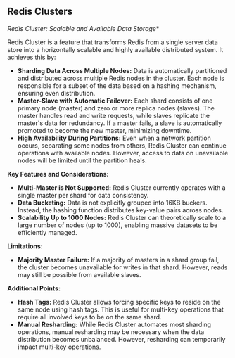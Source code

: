 ## Redis Clusters

*Redis Cluster: Scalable and Available Data Storage**

Redis Cluster is a feature that transforms Redis from a single server data store into a horizontally scalable and highly available distributed system. It achieves this by:

* **Sharding Data Across Multiple Nodes:** Data is automatically partitioned and distributed across multiple Redis nodes in the cluster. Each node is responsible for a subset of the data based on a hashing mechanism, ensuring even distribution.
* **Master-Slave with Automatic Failover:** Each shard consists of one primary node (master) and zero or more replica nodes (slaves). The master handles read and write requests, while slaves replicate the master's data for redundancy. If a master fails, a slave is automatically promoted to become the new master, minimizing downtime.
* **High Availability During Partitions:** Even when a network partition occurs, separating some nodes from others, Redis Cluster can continue operations with available nodes. However, access to data on unavailable nodes will be limited until the partition heals.

**Key Features and Considerations:**

* **Multi-Master is Not Supported:** Redis Cluster currently operates with a single master per shard for data consistency.
* **Data Bucketing:** Data is not explicitly grouped into 16KB buckers. Instead, the hashing function distributes key-value pairs across nodes.
* **Scalability Up to 1000 Nodes:** Redis Cluster can theoretically scale to a large number of nodes (up to 1000), enabling massive datasets to be efficiently managed.

**Limitations:**

* **Majority Master Failure:** If a majority of masters in a shard group fail, the cluster becomes unavailable for writes in that shard. However, reads may still be possible from available slaves.

**Additional Points:**

* **Hash Tags:** Redis Cluster allows forcing specific keys to reside on the same node using hash tags. This is useful for multi-key operations that require all involved keys to be on the same shard.
* **Manual Resharding:** While Redis Cluster automates most sharding operations, manual resharding may be necessary when the data distribution becomes unbalanced. However, resharding can temporarily impact multi-key operations.
